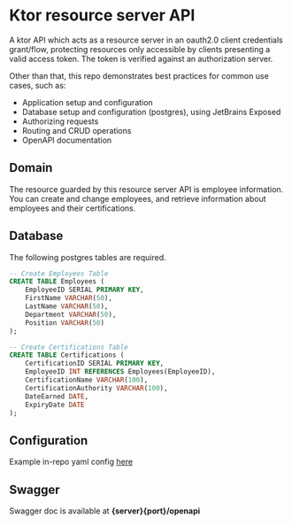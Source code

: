 # Ktor resource server API 

A ktor API which acts as a resource server in an oauth2.0 client credentials 
grant/flow, protecting resources only accessible by clients presenting a valid access token. 
The token is verified against an authorization server.

Other than that, this repo demonstrates best practices for common use cases, such as:
- Application setup and configuration
- Database setup and configuration (postgres), using JetBrains Exposed
- Authorizing requests  
- Routing and CRUD operations
- OpenAPI documentation

## Domain
The resource guarded by this resource server API is employee information. You can create and change employees, and 
retrieve information about employees and their certifications.

## Database 
The following postgres tables are required. 

````sql
-- Create Employees Table
CREATE TABLE Employees (
    EmployeeID SERIAL PRIMARY KEY,
    FirstName VARCHAR(50),
    LastName VARCHAR(50),
    Department VARCHAR(50),
    Position VARCHAR(50)
);

-- Create Certifications Table
CREATE TABLE Certifications (
    CertificationID SERIAL PRIMARY KEY,
    EmployeeID INT REFERENCES Employees(EmployeeID),
    CertificationName VARCHAR(100),
    CertificationAuthority VARCHAR(100),
    DateEarned DATE,
    ExpiryDate DATE
);
````

## Configuration
Example in-repo yaml config [here](src/main/resources/application.yaml)

## Swagger
Swagger doc is available at **{server}{port}/openapi**